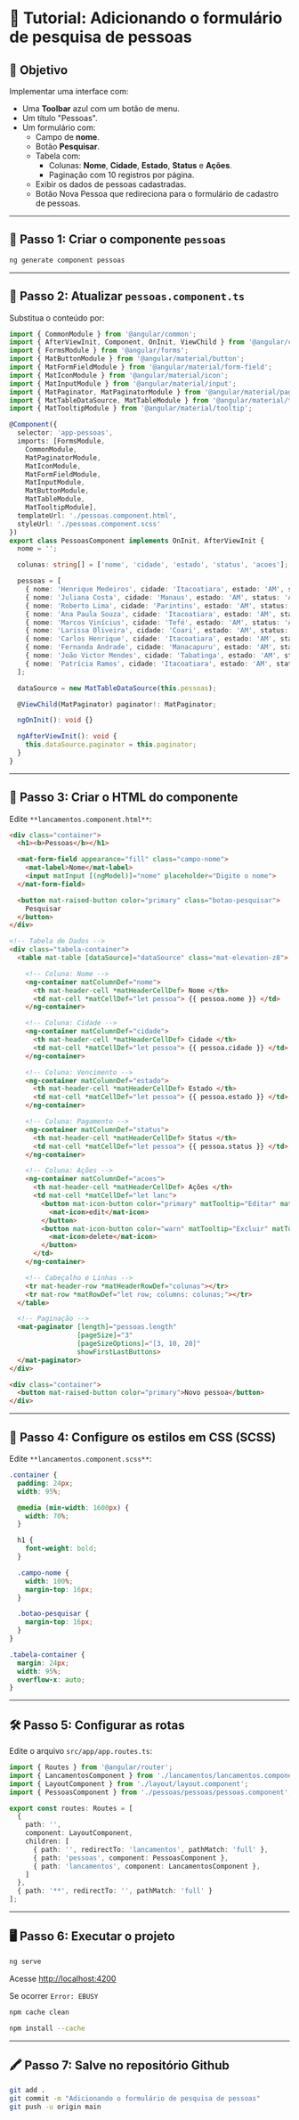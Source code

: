 # 📘 Tutorial: Adicionando o formulário de pesquisa de pessoas

## 🎯 Objetivo

Implementar uma interface com:

- Uma **Toolbar** azul com um botão de menu.
- Um título "Pessoas".
- Um formulário com:
  - Campo de **nome**.
  - Botão **Pesquisar**.
  - Tabela com:
    - Colunas: **Nome**, **Cidade**, **Estado**, **Status** e **Ações**.
    - Paginação com 10 registros por página.
  - Exibir os dados de pessoas cadastradas.
  - Botão Nova Pessoa que redireciona para o formulário de cadastro de pessoas.

---


## 📁 Passo 1: Criar o componente `pessoas`

```bash
ng generate component pessoas
```

---

## 🎨 Passo 2: Atualizar `pessoas.component.ts`

Substitua o conteúdo por:

```ts
import { CommonModule } from '@angular/common';
import { AfterViewInit, Component, OnInit, ViewChild } from '@angular/core';
import { FormsModule } from '@angular/forms';
import { MatButtonModule } from '@angular/material/button';
import { MatFormFieldModule } from '@angular/material/form-field';
import { MatIconModule } from '@angular/material/icon';
import { MatInputModule } from '@angular/material/input';
import { MatPaginator, MatPaginatorModule } from '@angular/material/paginator';
import { MatTableDataSource, MatTableModule } from '@angular/material/table';
import { MatTooltipModule } from '@angular/material/tooltip';

@Component({
  selector: 'app-pessoas',
  imports: [FormsModule,
    CommonModule,
    MatPaginatorModule,
    MatIconModule,
    MatFormFieldModule,
    MatInputModule,
    MatButtonModule,
    MatTableModule,
    MatTooltipModule],
  templateUrl: './pessoas.component.html',
  styleUrl: './pessoas.component.scss'
})
export class PessoasComponent implements OnInit, AfterViewInit {
  nome = '';

  colunas: string[] = ['nome', 'cidade', 'estado', 'status', 'acoes'];

  pessoas = [
    { nome: 'Henrique Medeiros', cidade: 'Itacoatiara', estado: 'AM', status: 'Ativo' },
    { nome: 'Juliana Costa', cidade: 'Manaus', estado: 'AM', status: 'Ativo' },
    { nome: 'Roberto Lima', cidade: 'Parintins', estado: 'AM', status: 'Inativo' },
    { nome: 'Ana Paula Souza', cidade: 'Itacoatiara', estado: 'AM', status: 'Ativo' },
    { nome: 'Marcos Vinícius', cidade: 'Tefé', estado: 'AM', status: 'Ativo' },
    { nome: 'Larissa Oliveira', cidade: 'Coari', estado: 'AM', status: 'Inativo' },
    { nome: 'Carlos Henrique', cidade: 'Itacoatiara', estado: 'AM', status: 'Ativo' },
    { nome: 'Fernanda Andrade', cidade: 'Manacapuru', estado: 'AM', status: 'Ativo' },
    { nome: 'João Victor Mendes', cidade: 'Tabatinga', estado: 'AM', status: 'Inativo' },
    { nome: 'Patrícia Ramos', cidade: 'Itacoatiara', estado: 'AM', status: 'Ativo' }
  ];

  dataSource = new MatTableDataSource(this.pessoas);

  @ViewChild(MatPaginator) paginator!: MatPaginator;

  ngOnInit(): void {}

  ngAfterViewInit(): void {
    this.dataSource.paginator = this.paginator;
  }
}
```

---

## 🧾 Passo 3: Criar o HTML do componente

Edite `**lancamentos.component.html**`:

```html
<div class="container">
  <h1><b>Pessoas</b></h1>

  <mat-form-field appearance="fill" class="campo-nome">
    <mat-label>Nome</mat-label>
    <input matInput [(ngModel)]="nome" placeholder="Digite o nome">
  </mat-form-field>

  <button mat-raised-button color="primary" class="botao-pesquisar">
    Pesquisar
  </button>
</div>

<!-- Tabela de Dados -->
<div class="tabela-container">
  <table mat-table [dataSource]="dataSource" class="mat-elevation-z8">

    <!-- Coluna: Nome -->
    <ng-container matColumnDef="nome">
      <th mat-header-cell *matHeaderCellDef> Nome </th>
      <td mat-cell *matCellDef="let pessoa"> {{ pessoa.nome }} </td>
    </ng-container>

    <!-- Coluna: Cidade -->
    <ng-container matColumnDef="cidade">
      <th mat-header-cell *matHeaderCellDef> Cidade </th>
      <td mat-cell *matCellDef="let pessoa"> {{ pessoa.cidade }} </td>
    </ng-container>

    <!-- Coluna: Vencimento -->
    <ng-container matColumnDef="estado">
      <th mat-header-cell *matHeaderCellDef> Estado </th>
      <td mat-cell *matCellDef="let pessoa"> {{ pessoa.estado }} </td>
    </ng-container>

    <!-- Coluna: Pagamento -->
    <ng-container matColumnDef="status">
      <th mat-header-cell *matHeaderCellDef> Status </th>
      <td mat-cell *matCellDef="let pessoa"> {{ pessoa.status }} </td>
    </ng-container>

    <!-- Coluna: Ações -->
    <ng-container matColumnDef="acoes">
      <th mat-header-cell *matHeaderCellDef> Ações </th>
      <td mat-cell *matCellDef="let lanc">
        <button mat-icon-button color="primary" matTooltip="Editar" matTooltipPosition="above">
          <mat-icon>edit</mat-icon>
        </button>
        <button mat-icon-button color="warn" matTooltip="Excluir" matTooltipPosition="above">
          <mat-icon>delete</mat-icon>
        </button>
      </td>
    </ng-container>

    <!-- Cabeçalho e Linhas -->
    <tr mat-header-row *matHeaderRowDef="colunas"></tr>
    <tr mat-row *matRowDef="let row; columns: colunas;"></tr>
  </table>

  <!-- Paginação -->
  <mat-paginator [length]="pessoas.length"
                 [pageSize]="3"
                 [pageSizeOptions]="[3, 10, 20]"
                 showFirstLastButtons>
  </mat-paginator>
</div>

<div class="container">
  <button mat-raised-button color="primary">Novo pessoa</button>
</div>
```

---

## 🎨 Passo 4: Configure os estilos em CSS (SCSS) 

Edite `**lancamentos.component.scss**`:

```scss
.container {
  padding: 24px;
  width: 95%;

  @media (min-width: 1600px) {
    width: 70%;
  }

  h1 {
    font-weight: bold;
  }

  .campo-nome {
    width: 100%;
    margin-top: 16px;
  }

  .botao-pesquisar {
    margin-top: 16px;
  }
}

.tabela-container {
  margin: 24px;
  width: 95%;
  overflow-x: auto;
}
```

---

## 🛠️ Passo 5: Configurar as rotas

Edite o arquivo `src/app/app.routes.ts`:

```ts
import { Routes } from '@angular/router';
import { LancamentosComponent } from './lancamentos/lancamentos.component';
import { LayoutComponent } from './layout/layout.component';
import { PessoasComponent } from './pessoas/pessoas/pessoas.component';

export const routes: Routes = [
  {
    path: '',
    component: LayoutComponent,
    children: [
      { path: '', redirectTo: 'lancamentos', pathMatch: 'full' },
      { path: 'pessoas', component: PessoasComponent },
      { path: 'lancamentos', component: LancamentosComponent },
    ]
  },
  { path: '**', redirectTo: '', pathMatch: 'full' }
];
```

---

## 🖥️ Passo 6: Executar o projeto

```bash
ng serve
```

Acesse [http://localhost:4200](http://localhost:4200)


Se ocorrer `Error: EBUSY`

```bash
npm cache clean

npm install --cache
```

---

## 🖍️ Passo 7: Salve no repositório Github


```bash
git add .
git commit -m "Adicionando o formulário de pesquisa de pessoas"
git push -u origin main
```
